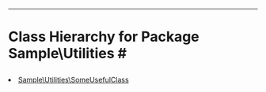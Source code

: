 - - -

# Class Hierarchy for Package Sample\Utilities #<ul>
<li><a href="https://github.com/JeyDotC/Hirudo-docs/blob/master/sample/utilities/someusefulclass.html">Sample\Utilities\SomeUsefulClass</a></li>
</ul>
